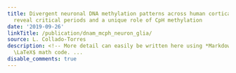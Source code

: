 ```yaml
---
title: Divergent neuronal DNA methylation patterns across human cortical development
  reveal critical periods and a unique role of CpH methylation
date: '2019-09-26'
linkTitle: /publication/dnam_mcph_neuron_glia/
source: L. Collado-Torres
description: <!-- More detail can easily be written here using *Markdown* and $\rm
  \LaTeX$ math code. ...
disable_comments: true
---
```

<!-- More detail can easily be written here using *Markdown* and $\rm \LaTeX$ math code. ...